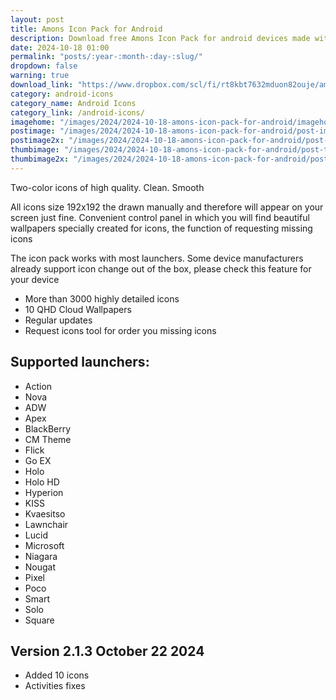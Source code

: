 ```yaml
---
layout: post
title: Amons Icon Pack for Android
description: Download free Amons Icon Pack for android devices made with using two colors and themed wallpapers
date: 2024-10-18 01:00
permalink: "posts/:year-:month-:day-:slug/"
dropdown: false
warning: true
download_link: "https://www.dropbox.com/scl/fi/rt8kbt7632mduon82ouje/amons.apk?rlkey=w7padap79arudli8tccp4yl9p&st=a1n7fjfe&dl=1"
category: android-icons
category_name: Android Icons
category_link: /android-icons/
imagehome: "/images/2024/2024-10-18-amons-icon-pack-for-android/imagehome.jpg"
postimage: "/images/2024/2024-10-18-amons-icon-pack-for-android/post-image.jpg"
postimage2x: "/images/2024/2024-10-18-amons-icon-pack-for-android/post-image2x.jpg"
thumbimage: "/images/2024/2024-10-18-amons-icon-pack-for-android/post-thumb.jpg"
thumbimage2x: "/images/2024/2024-10-18-amons-icon-pack-for-android/post-thumb2x.jpg"
---
```


<p>Two-color icons of high quality. Clean. Smooth</p>

<p>All icons size 192x192 the drawn manually and therefore will appear on your screen just fine. Convenient control panel in which you will find beautiful wallpapers specially created for icons, the function of requesting missing icons</p>

<p>The icon pack works with most launchers. Some device manufacturers already support icon change out of the box, please check this feature for your device</p>

<ul>
  <li>More than 3000 highly detailed icons</li>
  <li>10 QHD Cloud Wallpapers</li>
  <li>Regular updates</li>
  <li>Request icons tool for order you missing icons</li>
</ul>

## Supported launchers:

<ul>
  <li>Action</li>
  <li>Nova</li>
  <li>ADW</li>
  <li>Apex</li>
  <li>BlackBerry</li>
  <li>CM Theme</li>
  <li>Flick</li>
  <li>Go EX</li>
  <li>Holo</li>
  <li>Holo HD</li>
  <li>Hyperion</li>
  <li>KISS</li>
  <li>Kvaesitso</li>
  <li>Lawnchair</li>
  <li>Lucid</li>
  <li>Microsoft</li>
  <li>Niagara</li>
  <li>Nougat</li>
  <li>Pixel</li>
  <li>Poco</li>
  <li>Smart</li>
  <li>Solo</li>
  <li>Square</li>
</ul>

## Version 2.1.3 October 22 2024

<ul>
  <li>Added 10 icons</li>
  <li>Activities fixes</li>
</ul>